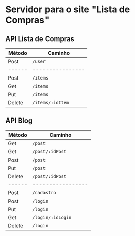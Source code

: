 # Servidor para o site "Lista de Compras"

## API Lista de Compras

| Método | Caminho          |
| ------ | ---------------- |
| Post   | `/user`          |
| ------ | ---------------- |
| Post   | `/items`         |
| Get    | `/items`         |
| Put    | `/items`         |
| Delete | `/items/:idItem` |

## API Blog

| Método | Caminho           |
| ------ | ----------------- |
| Get    | `/post`           |
| Get    | `/post/:idPost`   |
| Post   | `/post`           |
| Put    | `/post`           |
| Delete | `/post/:idPost`   |
| ------ | ----------------- |
| Post   | `/cadastro`       |
| Post   | `/login`          |
| Put    | `/login`          |
| Get    | `/login/:idLogin` |
| Delete | `/login`          |
